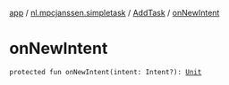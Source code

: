 [app](../../index.md) / [nl.mpcjanssen.simpletask](../index.md) / [AddTask](index.md) / [onNewIntent](.)

# onNewIntent

`protected fun onNewIntent(intent: Intent?): `[`Unit`](https://kotlinlang.org/api/latest/jvm/stdlib/kotlin/-unit/index.html)